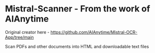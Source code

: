 # Mistral-Scanner - From the work of AIAnytime
Original creator here - https://github.com/AIAnytime/Mistral-OCR-App/tree/main

Scan PDFs and other documents into HTML and downloadable text files
